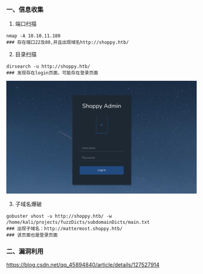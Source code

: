 ### 一、信息收集
1. 端口扫描
```shell
nmap -A 10.10.11.180
### 存在端口22及80,并且出现域名http://shoppy.htb/
```

2. 目录扫描
```shell
dirsearch -u http://shoppy.htb/ 
### 发现存在login页面，可能存在登录页面
```
<img decoding="async" src="./images/shoppy.png" >


3. 子域名爆破
```shell
gobuster vhost -u http://shoppy.htb/ -w /home/kali/projects/fuzzDicts/subdomainDicts/main.txt
### 出现子域名：http://mattermost.shoppy.htb/
### 该页面也是登录页面
```

### 二、漏洞利用
https://blog.csdn.net/qq_45894840/article/details/127527914